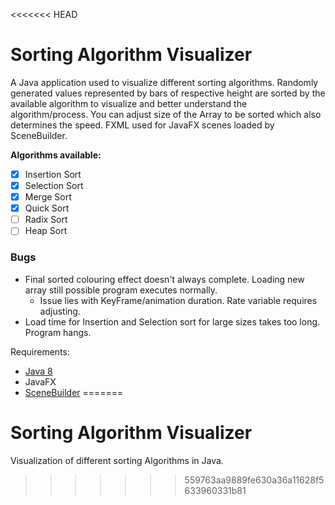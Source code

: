 <<<<<<< HEAD
# Sorting Algorithm Visualizer

A Java application used to visualize different sorting algorithms. Randomly generated values represented by bars of respective height are sorted by the available algorithm to visualize and better understand the algorithm/process.
You can adjust size of the Array to be sorted which also determines the speed. FXML used for JavaFX scenes loaded by SceneBuilder.

**Algorithms available:**
* [x] Insertion Sort
* [x] Selection Sort
* [x] Merge Sort
* [x] Quick Sort
* [ ] Radix Sort
* [ ] Heap Sort

### Bugs
* Final sorted colouring effect doesn't always complete. Loading new array still possible program executes normally.
    * Issue lies with KeyFrame/animation duration. Rate variable requires adjusting.
* Load time for Insertion and Selection sort for large sizes takes too long. Program hangs.


Requirements:
* [Java 8](https://openjdk.java.net/install/)
* JavaFX
* [SceneBuilder](https://gluonhq.com/products/scene-builder/)
=======
# Sorting Algorithm Visualizer

Visualization of different sorting Algorithms in Java.
>>>>>>> 559763aa9889fe630a36a11628f5633960331b81
